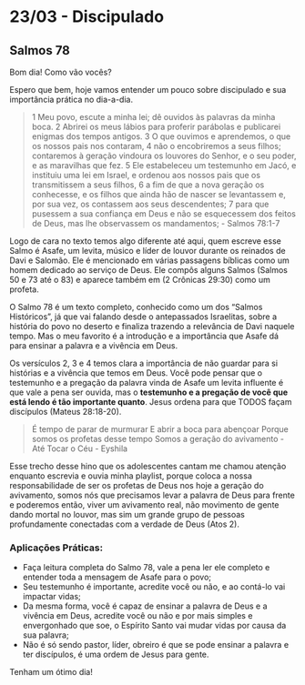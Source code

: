 # 23/03 - Discipulado

## Salmos 78

Bom dia! Como vão vocês? 

Espero que bem, hoje vamos entender um pouco sobre discipulado e sua importância prática no dia-a-dia. 

> 1 Meu povo, escute a minha lei; dê ouvidos às palavras da minha boca. 2 Abrirei os meus lábios para proferir parábolas e publicarei enigmas dos tempos antigos. 3 O que ouvimos e aprendemos, o que os nossos pais nos contaram, 4 não o encobriremos a seus filhos; contaremos à geração vindoura os louvores do Senhor, e o seu poder, e as maravilhas que fez. 5 Ele estabeleceu um testemunho em Jacó, e instituiu uma lei em Israel, e ordenou aos nossos pais que os transmitissem a seus filhos, 6 a fim de que a nova geração os conhecesse, e os filhos que ainda hão de nascer se levantassem e, por sua vez, os contassem aos seus descendentes; 7 para que pusessem a sua confiança em Deus e não se esquecessem dos feitos de Deus, mas lhe observassem os mandamentos; - Salmos 78:1-7
> 

Logo de cara no texto temos algo diferente até aqui, quem escreve esse Salmo é Asafe, um levita, músico e líder de louvor durante os reinados de Davi e Salomão. Ele é mencionado em várias passagens bíblicas como um homem dedicado ao serviço de Deus. Ele compôs alguns Salmos  (Salmos 50 e 73 até o 83) e aparece também em (2 Crônicas 29:30) como um profeta.

O Salmo 78 é um texto completo, conhecido como um dos “Salmos Históricos”, já que vai falando desde o antepassados Israelitas, sobre a história do povo no deserto e finaliza trazendo a relevância de Davi naquele tempo. Mas o meu favorito é a introdução e a importância que Asafe dá para ensinar a palavra e a vivência em Deus.

Os versículos 2, 3 e 4 temos clara a importância de não guardar para si histórias e a vivência que temos em Deus. Você pode pensar que o testemunho e a pregação da palavra vinda de Asafe um levita influente é que vale a pena ser ouvida, mas o **testemunho e a pregação de você que está lendo é tão importante quanto**. Jesus ordena para que TODOS façam discípulos (Mateus 28:18-20).

> É tempo de parar de murmurar 
E abrir a boca para abençoar 
Porque somos os profetas desse tempo 
Somos a geração do avivamento - Até Tocar o Céu - Eyshila
> 

Esse trecho desse hino que os adolescentes cantam me chamou atenção enquanto escrevia e ouvia minha playlist, porque coloca a nossa responsabilidade de ser os profetas de Deus nos hoje a geração do avivamento, somos nós que precisamos levar a palavra de Deus para frente e poderemos então, viver um avivamento real, não movimento de gente dando mortal no louvor, mas sim um grande grupo de pessoas profundamente conectadas com a verdade de Deus (Atos 2).

### Aplicações Práticas:

- Faça leitura completa do Salmo 78, vale a pena ler ele completo e entender toda a mensagem de Asafe para o povo;
- Seu testemunho é importante, acredite você ou não, e ao contá-lo vai impactar vidas;
- Da mesma forma, você é capaz de ensinar a palavra de Deus e a vivência em Deus, acredite você ou não e por mais simples e envergonhado que soe, o Espírito Santo vai mudar vidas por causa da sua palavra;
- Não é só sendo pastor, líder, obreiro é que se pode ensinar a palavra e ter discípulos, é uma ordem de Jesus para gente.

Tenham um ótimo dia!